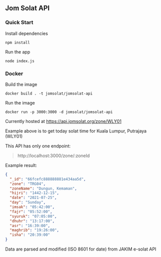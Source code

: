 ## Jom Solat API

### Quick Start
Install dependencies
```
npm install
```

Run the app
```
node index.js
```

### Docker
Build the image
```
docker build . -t jomsolat/jomsolat-api
```
Run the image
```
docker run -p 3000:3000 -d jomsolat/jomsolat-api
```


Currently hosted at https://api.jomsolat.org/zone/WLY01

Example above is to get today solat time for Kuala Lumpur, Putrajaya (WLY01)

This API has only one endpoint:
> http://localhost:3000/zone/:zoneId

Example result:
```json
{
  "_id": "66fcefc888888881e434aa5d",
  "zone": "TRG04",
  "zoneName": "Dungun, Kemaman",
  "hijri": "1442-12-15",
  "date": "2021-07-25",
  "day": "Sunday",
  "imsak": "05:42:00",
  "fajr": "05:52:00",
  "syuruk": "07:05:00",
  "dhuhr": "13:17:00",
  "asr": "16:39:00",
  "maghrib": "19:26:00",
  "isha": "20:39:00"
}
```

Data are parsed and modified (ISO 8601 for date) from JAKIM e-solat API